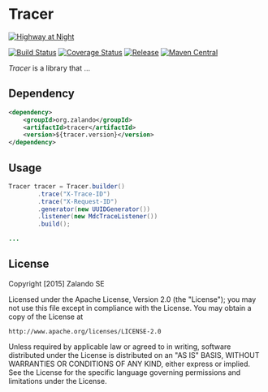 # Tracer

[![Highway at Night](https://github.com/zalando/tracer/raw/master/docs/highway.jpg)](https://pixabay.com/en/highway-at-night-long-long-exposure-371009/)

[![Build Status](https://img.shields.io/travis/zalando/tracer.svg)](https://travis-ci.org/zalando/tracer)
[![Coverage Status](https://img.shields.io/coveralls/zalando/tracer.svg)](https://coveralls.io/r/zalando/tracer)
[![Release](https://img.shields.io/github/release/zalando/tracer.svg)](https://github.com/zalando/tracer/releases)
[![Maven Central](https://img.shields.io/maven-central/v/org.zalando/tracer.svg)](https://maven-badges.herokuapp.com/maven-central/org.zalando/tracer)

*Tracer* is a library that ... 

## Dependency

```xml
<dependency>
    <groupId>org.zalando</groupId>
    <artifactId>tracer</artifactId>
    <version>${tracer.version}</version>
</dependency>
```

## Usage

```java
Tracer tracer = Tracer.builder()
        .trace("X-Trace-ID")
        .trace("X-Request-ID")
        .generator(new UUIDGenerator())
        .listener(new MdcTraceListener())
        .build();

...
```

## License

Copyright [2015] Zalando SE

Licensed under the Apache License, Version 2.0 (the "License");
you may not use this file except in compliance with the License.
You may obtain a copy of the License at

    http://www.apache.org/licenses/LICENSE-2.0

Unless required by applicable law or agreed to in writing, software
distributed under the License is distributed on an "AS IS" BASIS,
WITHOUT WARRANTIES OR CONDITIONS OF ANY KIND, either express or implied.
See the License for the specific language governing permissions and
limitations under the License.
